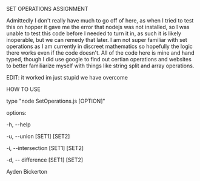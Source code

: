 SET OPERATIONS ASSIGNMENT

Admittedly I don't really have much to go off of here, as when I tried to test this on hopper it gave me the error that nodejs was not installed, so I was unable to test this code before I needed to turn it in, as such it is likely inoperable, but we can remedy that later. I am not super familiar with set operations as I am currently in discreet mathematics so hopefully the logic there works even if the code doesn't. All of the code here is mine and hand typed, though I did use google to find out certian operations and websites to better familiarize myself with things like string split and array operations.

EDIT: it worked im just stupid we have overcome

HOW TO USE

type "node SetOperations.js [OPTION]"

options:

-h, --help

-u, --union [SET1] [SET2]

-i, --intersection [SET1] [SET2]

-d, -- difference [SET1] [SET2]

Ayden Bickerton